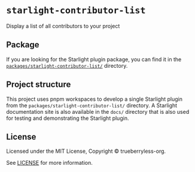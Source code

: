 # `starlight-contributor-list`

Display a list of all contributors to your project

## Package

If you are looking for the Starlight plugin package, you can find it in the [`packages/starlight-contributor-list/`](/packages/starlight-contributor-list/) directory.

## Project structure

This project uses pnpm workspaces to develop a single Starlight plugin from the `packages/starlight-contributor-list/` directory. A Starlight documentation site is also available in the `docs/` directory that is also used for testing and demonstrating the Starlight plugin.

## License

Licensed under the MIT License, Copyright © trueberryless-org.

See [LICENSE](/LICENSE) for more information.
